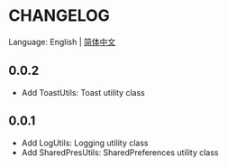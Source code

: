 # CHANGELOG

Language: English | [简体中文](CHANGELOG-ZH.md)

## 0.0.2
- Add ToastUtils: Toast utility class

## 0.0.1
- Add LogUtils: Logging utility class
- Add SharedPresUtils: SharedPreferences utility class